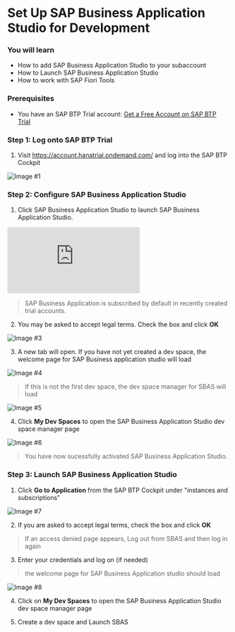 
# Set Up SAP Business Application Studio for Development

### You will learn

- How to add SAP Business Application Studio to your subaccount
- How to Launch SAP Business Application Studio
- How to work with SAP Fiori Tools 

### Prerequisites

- You have an SAP BTP Trial account: [Get a Free Account on SAP BTP Trial](https://developers.sap.com/tutorials/hcp-create-trial-account.html)

### Step 1: Log onto SAP BTP Trial

1. Visit https://account.hanatrial.ondemand.com/ and log into the SAP BTP Cockpit

![Image #1](https://developers.sap.com/tutorials/appstudio-onboarding/_jcr_content.github-proxy.1614933779.file/BTP-Terms-.png)

### Step 2: Configure SAP Business Application Studio

1. Click SAP Business Application Studio to launch SAP Business Application Studio.

![Image #2](https://developers.sap.com/tutorials/appstudio-onboarding.html)

> SAP Business Application is subscribed by default in recently created trial accounts.

2. You may be asked to accept legal terms. Check the box and click **OK**

![Image #3](https://developers.sap.com/tutorials/appstudio-onboarding/_jcr_content.github-proxy.1614933779.file/AppStudio-Terms-.png)

3. A new tab will open. If you have not yet created a dev space, the welcome page for SAP Business application studio will load

![Image #4](https://developers.sap.com/tutorials/appstudio-onboarding/_jcr_content.github-proxy.1614933779.file/BAS-Welcome--.png)

> If this is not the first dev space, the dev space manager for SBAS will load

![Image #5](https://developers.sap.com/tutorials/appstudio-onboarding/_jcr_content.github-proxy.1614933779.file/BAS-Dev-Space-Manager-Empty-.png)

4. Click **My Dev Spaces** to open the SAP Business Application Studio dev space manager page

![Image #6](https://developers.sap.com/tutorials/appstudio-onboarding/_jcr_content.github-proxy.1614933779.file/BAS-Welcome-.png)

>You have now sucessfully activated SAP Business Application Studio. 

### Step 3: Launch SAP Business Application Studio

1. Click **Go to Application** from the SAP BTP Cockpit under "instances and subscriptions"

![Image #7](https://developers.sap.com/tutorials/appstudio-onboarding/_jcr_content.github-proxy.1614933779.file/Cockpit-Go-to-Application-.png)

2. If you are asked to accept legal terms, check the box and click **OK**

> If an access denied page appears, Log out from SBAS and then log in again

3. Enter your credentials and log on (if needed)

> the welcome page for SAP Business Application studio should load

![Image #8](https://developers.sap.com/tutorials/appstudio-onboarding/_jcr_content.github-proxy.1614933779.file/BAS-Welcome--.png)

4. Click on **My Dev Spaces** to open the SAP Business Application Studio dev space manager page

5. Create a dev space and Launch SBAS


